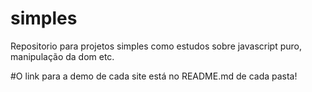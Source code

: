 # simples
Repositorio para projetos simples como estudos sobre javascript puro, manipulação da dom etc.

#O link para a demo de cada site está no README.md de cada pasta!